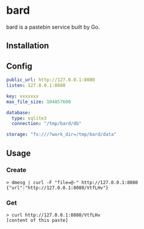 # bard

bard is a pastebin service built by Go.

## Installation

## Config

```yaml
public_url: http://127.0.0.1:8080
listen: 127.0.0.1:8080

key: xxxxxxx
max_file_size: 104857600

database:
  type: sqlite3
  connection: "/tmp/bard/db"

storage: "fs:///?work_dir=/tmp/bard/data"
```

## Usage

### Create

```shell
> dmesg | curl -F "file=@-" http://127.0.0.1:8080
{"url":"http://127.0.0.1:8080/VtfLHv"}
```

### Get

```shell
> curl http://127.0.0.1:8080/VtfLHv
[content of this paste]
```
